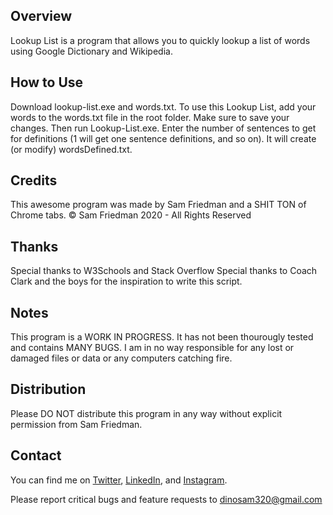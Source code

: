 ## Overview
Lookup List is a program that allows you to quickly lookup a list of words using Google Dictionary and Wikipedia.

## How to Use
Download lookup-list.exe and words.txt. To use this Lookup List, add your words to the words.txt file in the root folder. Make sure to save your changes. Then run Lookup-List.exe. Enter the number of sentences to get for definitions (1 will get one sentence definitions, and so on). It will create (or modify) wordsDefined.txt.

## Credits
This awesome program was made by Sam Friedman and a SHIT TON of Chrome tabs.
© Sam Friedman 2020 - All Rights Reserved

## Thanks
Special thanks to W3Schools and Stack Overflow
Special thanks to Coach Clark and the boys for the inspiration to write this script.

## Notes
This program is a WORK IN PROGRESS. It has not been thourougly tested and  contains MANY BUGS. I am in no way responsible for any lost or damaged files or data or any computers catching fire.

## Distribution
Please DO NOT distribute this program in any way without explicit permission from Sam Friedman.

## Contact
You can find me on [Twitter](https://www.twitter.com/_samfriedman_), [LinkedIn](https://www.linkedin.com/in/sam-friedman-8bba30147), and  [Instagram](https://www.instagram.com/_samfriedman_).

Please report critical bugs and feature requests to dinosam320@gmail.com
